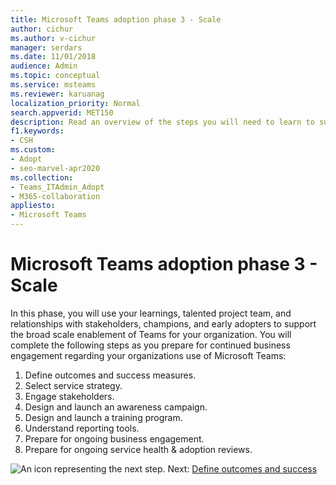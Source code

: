 ```yaml
---
title: Microsoft Teams adoption phase 3 - Scale
author: cichur
ms.author: v-cichur
manager: serdars
ms.date: 11/01/2018
audience: Admin
ms.topic: conceptual
ms.service: msteams
ms.reviewer: karuanag
localization_priority: Normal
search.appverid: MET150
description: Read an overview of the steps you will need to learn to support the broad scale enablement of Teams for your organization.
f1.keywords:
- CSH
ms.custom: 
- Adopt
- seo-marvel-apr2020
ms.collection: 
- Teams_ITAdmin_Adopt
- M365-collaboration
appliesto: 
- Microsoft Teams
---
```


# Microsoft Teams adoption phase 3 - Scale

In this phase, you will use your learnings, talented project team, and relationships with stakeholders, champions, and early adopters to support the broad scale enablement of Teams for your organization. You will complete the following steps as you prepare for continued business engagement regarding your organizations use of Microsoft Teams:

1. Define outcomes and success measures.
2. Select service strategy.
3. Engage stakeholders.
4. Design and launch an awareness campaign.
5. Design and launch a training program.
6. Understand reporting tools.
7. Prepare for ongoing business engagement.
8. Prepare for ongoing service health & adoption reviews.

![An icon representing the next step.](media/teams-adoption-next-icon.png) Next: [Define outcomes and success](teams-adoption-define-outcomes.md)
